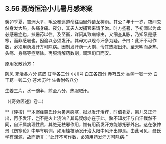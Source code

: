 ## 3.56 聂尚恒治小儿暑月感寒案

癸卯季夏，吉洲大旱，毛公奉巡道命往百里外请龙祷雨。其公子年十一岁，夜间忽然身发大热，头痛身痛。夜分，其夫人发捕官来请予治。时方盛暑，予初闻以为此必感暑症也，挟暑药以往。及至衙，详问其致病缘由，又细査其脉，乃知系是感寒，而非感暑也。因谕以必须发汗。其母又以现今汗多为疑。予曰：此汗不可作数，必须用药发汗方可除病。因制发汗药一大剂，令其热服出汗。至天明而身热、头痛、身痛等症尽除。再服清解药数剂，调理旬日而安。

原用发散药方：

防风 羌活各六分 陈皮 甘草各三分 小川芎 白芷各四分 赤芍五分 香薷一钱一分 白干葛一钱二分 苍术 苏叶 生香附各八分

生姜三片，水一碗半，煎至八分，热服取汗。

（《奇效医述》卷二）

**〔评按〕**本案经聂氏诊为暑月感寒，拟以发汗治疗，时值暑夏，患儿又正汗出，再予发汗，岂不是火上浇油？其母疑虑亦在于此。孰不知发汗与自汗截然不同，自汗属病理性质，其绝无袪邪作用，惟有用药发汗方能够托邪外出。这在张仲景《伤寒论》中早有明训，如用桂枝汤发汗治太阳中风汗出即是。由此可见，聂氏学有渊源，故而断言：“此汗不可作数，必须用药发汗方可除病。”
